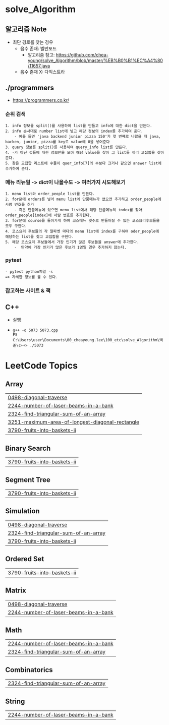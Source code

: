 # solve_Algorithm

## 알고리즘 Note
- 최단 경로를 찾는 경우
  - 음수 존재: 벨만포드
    - 알고리즘 참고: https://github.com/chea-young/solve_Algorithm/blob/master/%EB%B0%B1%EC%A4%80/11657.java 
  - 음수 존재 X: 다익스트라

## ./programmers

- https://programmers.co.kr/

### 순위 검색

    1. info 정보를 split()를 사용하여 list를 만들고 info에 대한 dict을 만든다.
    2. info 순서대로 number list에 넣고 해당 정보의 index를 추가하여 준다.
        - 예를 들면 'java backend junior pizza 150'가 첫 번쨰로 나왔을 때 java, backen, junior, pizza를 key로 value에 0을 넣어준다
    3. query 정보를 split()를 사용하여 query_info list를 만든다.
    4. -가 아닌 것들에 대한 정보만을 모아 해당 value를 찾아 그 list들 끼리 교집합을 찾아준다.
    5. 찾은 교집합 리스트에 수들이 quer_info[7]의 수보다 크거나 같으면 answer list에 추가하여 준다.

### 메뉴 리뉴얼 -> dict이 나을수도 -> 여러가지 시도해보기

    1. menu list와 order_people list를 만든다.
    2. for문에 orders를 넣어 menu list에 단품메뉴가 없으면 추가하고 order_people에 사람 번호를 추가
        - 혹은 단품메뉴에 있으면 menu list에서 해당 단품메뉴의 index를 찾아 order_people[index]에 사람 번호를 추가한다.
    3. for문에 course를 돌아가게 하여 코스메뉴 갯수로 만들어질 수 있는 코스요리후보들을 모두 구한다.
    4. 코스요리 후보들의 각 알파벳 마다의 menu list에 index를 구하여 oder_people에 해당하는 list를 찾고 교집합을 구한다.
    5. 해당 코스요리 후보들에서 가장 인기가 많은 후보들을 answer에 추가한다.
        -  만약에 가장 인기가 많은 후보가 1명일 경우 추가하지 않는다.

### pytest

    - pytest python파일 -s
    => 자세한 정보를 볼 수 있다.

### 참고하는 사이트 & 책


## C++

- 실행
- ```
  g++ -o 5073 5073.cpp
  PS C:\Users\user\Documents\00_cheayoung.lee\100_etc\solve_Algorithm\백준\c++> ./5073
  ```

<!---LeetCode Topics Start-->
# LeetCode Topics
## Array
|  |
| ------- |
| [0498-diagonal-traverse](https://github.com/chea-young/solve-algorithm/tree/master/0498-diagonal-traverse) |
| [2244-number-of-laser-beams-in-a-bank](https://github.com/chea-young/solve-algorithm/tree/master/2244-number-of-laser-beams-in-a-bank) |
| [2324-find-triangular-sum-of-an-array](https://github.com/chea-young/solve-algorithm/tree/master/2324-find-triangular-sum-of-an-array) |
| [3251-maximum-area-of-longest-diagonal-rectangle](https://github.com/chea-young/solve-algorithm/tree/master/3251-maximum-area-of-longest-diagonal-rectangle) |
| [3790-fruits-into-baskets-ii](https://github.com/chea-young/solve-algorithm/tree/master/3790-fruits-into-baskets-ii) |
## Binary Search
|  |
| ------- |
| [3790-fruits-into-baskets-ii](https://github.com/chea-young/solve-algorithm/tree/master/3790-fruits-into-baskets-ii) |
## Segment Tree
|  |
| ------- |
| [3790-fruits-into-baskets-ii](https://github.com/chea-young/solve-algorithm/tree/master/3790-fruits-into-baskets-ii) |
## Simulation
|  |
| ------- |
| [0498-diagonal-traverse](https://github.com/chea-young/solve-algorithm/tree/master/0498-diagonal-traverse) |
| [2324-find-triangular-sum-of-an-array](https://github.com/chea-young/solve-algorithm/tree/master/2324-find-triangular-sum-of-an-array) |
| [3790-fruits-into-baskets-ii](https://github.com/chea-young/solve-algorithm/tree/master/3790-fruits-into-baskets-ii) |
## Ordered Set
|  |
| ------- |
| [3790-fruits-into-baskets-ii](https://github.com/chea-young/solve-algorithm/tree/master/3790-fruits-into-baskets-ii) |
## Matrix
|  |
| ------- |
| [0498-diagonal-traverse](https://github.com/chea-young/solve-algorithm/tree/master/0498-diagonal-traverse) |
| [2244-number-of-laser-beams-in-a-bank](https://github.com/chea-young/solve-algorithm/tree/master/2244-number-of-laser-beams-in-a-bank) |
## Math
|  |
| ------- |
| [2244-number-of-laser-beams-in-a-bank](https://github.com/chea-young/solve-algorithm/tree/master/2244-number-of-laser-beams-in-a-bank) |
| [2324-find-triangular-sum-of-an-array](https://github.com/chea-young/solve-algorithm/tree/master/2324-find-triangular-sum-of-an-array) |
## Combinatorics
|  |
| ------- |
| [2324-find-triangular-sum-of-an-array](https://github.com/chea-young/solve-algorithm/tree/master/2324-find-triangular-sum-of-an-array) |
## String
|  |
| ------- |
| [2244-number-of-laser-beams-in-a-bank](https://github.com/chea-young/solve-algorithm/tree/master/2244-number-of-laser-beams-in-a-bank) |
<!---LeetCode Topics End-->